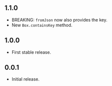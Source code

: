 ## 1.1.0
* BREAKING: `fromJson` now also provides the key.
* New `Box.containsKey` method.

## 1.0.0
* First stable release.

## 0.0.1
* Initial release.
